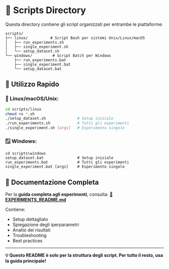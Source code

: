 # 📁 Scripts Directory

Questa directory contiene gli script organizzati per entrambe le piattaforme:

```
scripts/
├── linux/          # Script Bash per sistemi Unix/Linux/macOS
│   ├── run_experiments.sh
│   ├── single_experiment.sh
│   └── setup_dataset.sh
└── windows/         # Script Batch per Windows
    ├── run_experiments.bat
    ├── single_experiment.bat
    └── setup_dataset.bat
```

## 🚀 Utilizzo Rapido

### 🐧 Linux/macOS/Unix:
```bash
cd scripts/linux
chmod +x *.sh
./setup_dataset.sh              # Setup iniziale
./run_experiments.sh            # Tutti gli esperimenti
./single_experiment.sh [args]   # Esperimento singolo
```

### 🪟 Windows:
```batch
cd scripts\windows
setup_dataset.bat               # Setup iniziale
run_experiments.bat             # Tutti gli esperimenti  
single_experiment.bat [args]    # Esperimento singolo
```

## 📖 Documentazione Completa

Per la **guida completa agli esperimenti**, consulta:
**[📖 EXPERIMENTS_README.md](../EXPERIMENTS_README.md)**

Contiene:
- Setup dettagliato
- Spiegazione degli iperparametri  
- Analisi dei risultati
- Troubleshooting
- Best practices

---

**💡 Questo README è solo per la struttura degli script. Per tutto il resto, usa la guida principale!** 